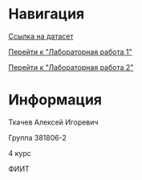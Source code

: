 # Навигация

[Ссылка на датасет](https://www.kaggle.com/shelvigarg/wine-quality-dataset)

[Перейти к "Лабораторная работа 1"](Lab1/Tkachev%20Alexey.%20Lab1.%20381806-2.ipynb)

[Перейти к "Лабораторная работа 2"](Lab2/Tkachev_Alexey.%20Lab2.%20381806-2.ipynb)

# Информация

Ткачев Алексей Игоревич

Группа 381806-2

4 курс

ФИИТ

